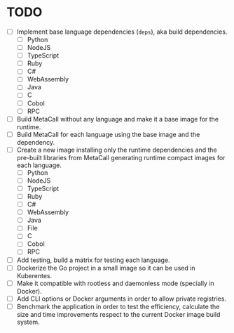  # TODO
 
 - [ ] Implement base language dependencies (`deps`), aka build dependencies.
    - [ ] Python
    - [ ] NodeJS
    - [ ] TypeScript
    - [ ] Ruby
    - [ ] C#
    - [ ] WebAssembly
    - [ ] Java
    - [ ] C
    - [ ] Cobol
    - [ ] RPC
 - [ ] Build MetaCall without any language and make it a base image for the runtime.
 - [ ] Build MetaCall for each language using the base image and the dependency.
 - [ ] Create a new image installing only the runtime dependencies and the pre-built libraries from MetaCall generating runtime compact images for each language.
    - [ ] Python
    - [ ] NodeJS
    - [ ] TypeScript
    - [ ] Ruby
    - [ ] C#
    - [ ] WebAssembly
    - [ ] Java
    - [ ] File
    - [ ] C
    - [ ] Cobol
    - [ ] RPC
 - [ ] Add testing, build a matrix for testing each language.
 - [ ] Dockerize the Go project in a small image so it can be used in Kuberentes.
 - [ ] Make it compatible with rootless and daemonless mode (specially in Docker).
 - [ ] Add CLI options or Docker arguments in order to allow private registries.
 - [ ] Benchmark the application in order to test the efficiency, calculate the size and time improvements respect to the current Docker image build system.
